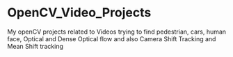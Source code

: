 # OpenCV_Video_Projects
My openCV projects related to Videos trying to find pedestrian, cars, human face, Optical and Dense Optical flow and also Camera Shift Tracking and Mean Shift tracking

